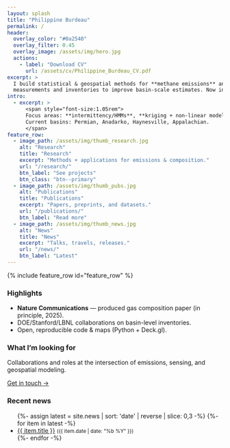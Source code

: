 ```yaml
---
layout: splash
title: "Philippine Burdeau"
permalink: /
header:
  overlay_color: "#0a2540"
  overlay_filter: 0.45
  overlay_image: /assets/img/hero.jpg
  actions:
    - label: "Download CV"
      url: /assets/cv/Philippine_Burdeau_CV.pdf
excerpt: >
  I build statistical & geospatial methods for **methane emissions** and **produced gas composition**—combining
  measurements and inventories to improve basin-scale estimates. Now in Boston and open to R&D/TPM roles in climatetech.
intro: 
  - excerpt: >
      <span style="font-size:1.05rem">
      Focus areas: **intermittency/HMMs**, **kriging + non-linear models**, and **reproducible pipelines**.
      Current basins: Permian, Anadarko, Haynesville, Appalachian.
      </span>
feature_row:
  - image_path: /assets/img/thumb_research.jpg
    alt: "Research"
    title: "Research"
    excerpt: "Methods + applications for emissions & composition."
    url: "/research/"
    btn_label: "See projects"
    btn_class: "btn--primary"
  - image_path: /assets/img/thumb_pubs.jpg
    alt: "Publications"
    title: "Publications"
    excerpt: "Papers, preprints, and datasets."
    url: "/publications/"
    btn_label: "Read more"
  - image_path: /assets/img/thumb_news.jpg
    alt: "News"
    title: "News"
    excerpt: "Talks, travels, releases."
    url: "/news/"
    btn_label: "Latest"
---
```


{% include feature_row id="feature_row" %}

<div class="grid" style="margin-top:1.2rem">
  <div class="card">
    <h3>Highlights</h3>
    <ul>
      <li><b>Nature Communications</b> — produced gas composition paper (in principle, 2025).</li>
      <li>DOE/Stanford/LBNL collaborations on basin-level inventories.</li>
      <li>Open, reproducible code & maps (Python + Deck.gl).</li>
    </ul>
  </div>

  <div class="card">
    <h3>What I’m looking for</h3>
    <p>Collaborations and roles at the intersection of emissions, sensing, and geospatial modeling.</p>
    <p><a href="/contact/">Get in touch →</a></p>
  </div>

  <div class="card">
    <h3>Recent news</h3>
    <ul>
      {%- assign latest = site.news | sort: 'date' | reverse | slice: 0,3 -%}
      {%- for item in latest -%}
      <li><a href="{{ item.url }}">{{ item.title }}</a> <small>({{ item.date | date: "%b %Y" }})</small></li>
      {%- endfor -%}
    </ul>
  </div>
</div>